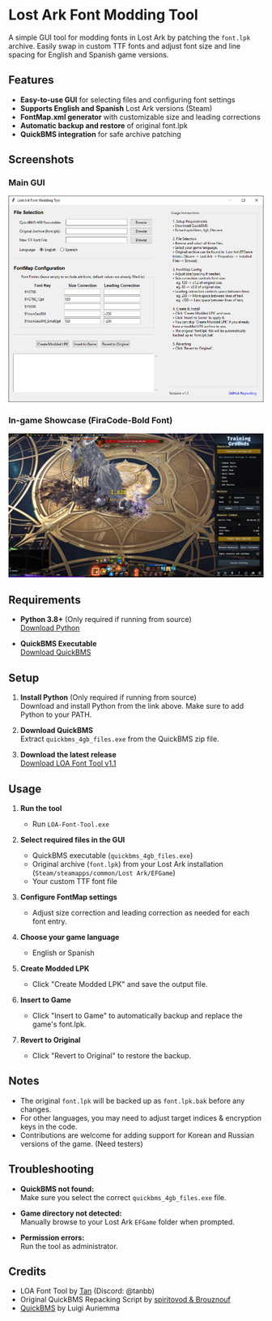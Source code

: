 # Lost Ark Font Modding Tool

A simple GUI tool for modding fonts in Lost Ark by patching the `font.lpk` archive. Easily swap in custom TTF fonts and adjust font size and line spacing for English and Spanish game versions.


## Features

- **Easy-to-use GUI** for selecting files and configuring font settings
- **Supports English and Spanish** Lost Ark versions (Steam)
- **FontMap.xml generator** with customizable size and leading corrections
- **Automatic backup and restore** of original font.lpk
- **QuickBMS integration** for safe archive patching


## Screenshots

### Main GUI

![GUI Screenshot](images/gui.jpg)

### In-game Showcase (FiraCode-Bold Font)

![In-game Font Example](images/ingame.jpg)


## Requirements

- **Python 3.8+** (Only required if running from source)  
  [Download Python](https://www.python.org/downloads/)

- **QuickBMS Executable**  
  [Download QuickBMS](https://github.com/LittleBigBug/QuickBMS/releases/download/0.12.0/quickbms_win.zip)


## Setup

1. **Install Python** (Only required if running from source)  
   Download and install Python from the link above. Make sure to add Python to your PATH.

2. **Download QuickBMS**  
   Extract `quickbms_4gb_files.exe` from the QuickBMS zip file.

3. **Download the latest release**  
   [Download LOA Font Tool v1.1](https://github.com/TanByv/LOA-Font-Tool/releases/download/Release/LOA-Font-Tool.exe)


## Usage

1. **Run the tool**
   - Run `LOA-Font-Tool.exe`

2. **Select required files in the GUI**
   - QuickBMS executable (`quickbms_4gb_files.exe`)
   - Original archive (`font.lpk`) from your Lost Ark installation (`Steam/steamapps/common/Lost Ark/EFGame`)
   - Your custom TTF font file

3. **Configure FontMap settings**
   - Adjust size correction and leading correction as needed for each font entry.

4. **Choose your game language**
   - English or Spanish

5. **Create Modded LPK**
   - Click "Create Modded LPK" and save the output file.

6. **Insert to Game**
   - Click "Insert to Game" to automatically backup and replace the game's font.lpk.

7. **Revert to Original**
   - Click "Revert to Original" to restore the backup.


## Notes

- The original `font.lpk` will be backed up as `font.lpk.bak` before any changes.
- For other languages, you may need to adjust target indices & encryption keys in the code.
- Contributions are welcome for adding support for Korean and Russian versions of the game. (Need testers)


## Troubleshooting

- **QuickBMS not found:**  
  Make sure you select the correct `quickbms_4gb_files.exe` file.

- **Game directory not detected:**  
  Manually browse to your Lost Ark `EFGame` folder when prompted.

- **Permission errors:**  
  Run the tool as administrator.


## Credits

- LOA Font Tool by [Tan](https://github.com/tanbyv) (Discord: @tanbb)
- Original QuickBMS Repacking Script by [spiritovod & Brouznouf](https://zenhax.com/viewtopic.php@t=2969.html)
- [QuickBMS](https://aluigi.altervista.org/quickbms.htm) by Luigi Auriemma

